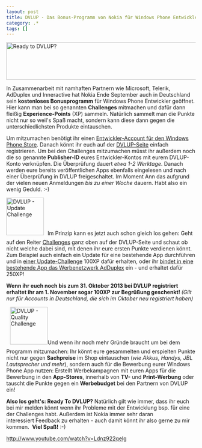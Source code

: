 ```yaml
---
layout: post
title: DVLUP - Das Bonus-Programm von Nokia für Windows Phone Entwickler
category: .*
tags: []
---
```

<a href="http://dvlup.com"><img class="aligncenter size-full wp-image-4296" alt="Ready to DVLUP?" src="http://anheledirwp.blob.core.windows.net/wordpress/2013/10/65858.jpg" width="650" height="100" /></a>

In Zusammenarbeit mit namhaften Partnern wie Microsoft, Telerik, AdDuplex und Inneractive hat Nokia Ende September auch in Deutschland sein <strong>kostenloses Bonusprogramm</strong> für Windows Phone Entwickler geöffnet. Hier kann man bei so genannten <strong>Challenges</strong> mitmachen und dafür dann fleißig <strong>Experience-Points</strong> (XP) sammeln. Natürlich sammelt man die Punkte nicht nur so weil's Spaß macht, sondern kann diese dann gegen die unterschiedlichsten Produkte eintauschen.

Um mitzumachen benötigt ihr einen <a title="Join Windows Phone Dev Center" href="http://go.microsoft.com/fwlink/?LinkId=311906" target="_blank">Entwickler-Account für den Windows Phone Store</a>. Danach könnt ihr euch auf der <a href="http://www.dvlup.com/">DVLUP-Seite</a> einfach registrieren. Um bei den Challenges mitzumachen müsst ihr außerdem noch die so genannte <strong>Publisher-ID</strong> eures Entwickler-Kontos mit eurem DVLUP-Konto verknüpfen. Die Überprüfung dauert <em>etwa 1-2 Werktage</em>. Danach werden eure bereits veröffentlichen Apps ebenfalls eingelesen und nach einer Überprüfung in DVLUP freigeschaltet. Im Moment Ann das aufgrund der vielen neuen Anmeldungen <em>bis zu einer Woche</em> dauern. Habt also ein wenig Geduld. :-)

<img class="alignleft" style="margin-right: 10px; margin-bottom: 10px;" alt="DVLUP - Update Challenge" src="http://anheledirwp.blob.core.windows.net/wordpress/2013/10/default-img-challenge-update-150x150.png" width="100" height="100" />Im Prinzip kann es jetzt auch schon gleich los gehen: Geht auf den Reiter <a title="DVLUP Challenges" href="http://www.dvlup.com/Challenges">Challenges</a> ganz oben auf der DVLUP-Seite und schaut ob nicht welche dabei sind, mit denen ihr eure ersten Punkte verdienen könnt. Zum Beispiel auch einfach ein Update für eine bestehende App durchführen und in <a title="DVLUP-Challenge: Give one of your apps an update, any update …" href="http://www.dvlup.com/Challenge/125" target="_blank">einer Update-Challenge</a> 100XP dafür erhalten, oder ihr <a title="DVLUP-Challenge: Shamelessly promote your apps with AdDuplex" href="http://www.dvlup.com/Challenge/211#" target="_blank">bindet in eine bestehende App das Werbenetzwerk AdDuplex</a> ein - und erhaltet dafür 250XP!

<strong>Wenn ihr euch noch bis zum 31. Oktober 2013 bei DVLUP registriert erhaltet ihr am 1. November sogar 100XP zur Begrüßung geschenkt! </strong><em>(Gilt nur für Accounts in Deutschland, die sich im Oktober neu registriert haben)</em>

<img class="alignright size-thumbnail wp-image-4301" style="margin-left: 10px; margin-bottom: 10px;" alt="DVLUP - Quality Challenge" src="http://anheledirwp.blob.core.windows.net/wordpress/2013/10/default-img-challenge-quality-150x150.png" width="100" height="100" />Und wenn ihr noch mehr Gründe braucht um bei dem Programm mitzumachen: Ihr könnt eure gesammelten und erspielten Punkte nicht nur gegen <strong>Sachpreise</strong> im Shop eintauschen (<em>wie Akkus, Handys, JBL Lautsprecher und mehr</em>), sondern auch für die Bewerbung eurer Windows Phone App nutzen: Erstellt Werbekampagnen mit euren Apps für die Bewerbung in den <strong>App-Stores</strong>, innerhalb von <strong>TV-</strong> und <strong>Print-Werbung</strong> oder tauscht die Punkte gegen ein <strong>Werbebudget</strong> bei den Partnern von DVLUP ein!

<strong>Also los geht's: Ready To DVLUP?</strong>
Natürlich gilt wie immer, dass ihr euch bei mir melden könnt wenn ihr Probleme mit der Entwicklung bsp. für eine der Challenges habt. Außerdem ist Nokia immer sehr daran interessiert Feedback zu erhalten - auch damit könnt ihr also gerne zu mir kommen.  <strong>Viel Spaß!</strong> :-)

http://www.youtube.com/watch?v=Ldnz922qeIg
